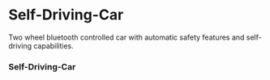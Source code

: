 # Self-Driving-Car
Two wheel bluetooth controlled car with automatic safety features and self-driving capabilities.

### Self-Driving-Car
